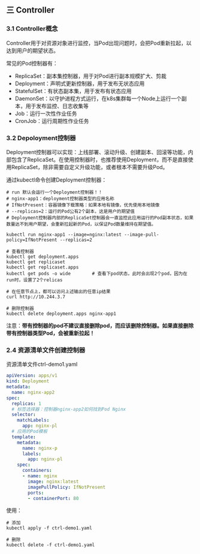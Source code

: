 ## 三 Controller

### 3.1 Controller概念

Controller用于对资源对象进行监控，当Pod出现问题时，会把Pod重新拉起，以达到用户的期望状态。  

常见的Pod控制器有：
- ReplicaSet：副本集控制器，用于对Pod进行副本规模扩大、剪裁
- Deployment：声明式更新控制器，用于发布无状态应用
- StatefulSet：有状态副本集，用于发布有状态应用
- DaemonSet：以守护进程方式运行，在k8s集群每一个Node上运行一个副本，用于发布监控、日志收集等
- Job：运行一次性作业任务
- CronJob：运行周期性作业任务

### 3.2 Depoloyment控制器

Deployment控制器可以实现：上线部署、滚动升级、创建副本、回滚等功能，内部包含了ReplicaSet。在使用控制器时，也推荐使用Deployment，而不是直接使用ReplicaSet，除非需要自定义升级功能，或者根本不需要升级Pod。  

通过kubectl命令创建Deployment控制器：

```
# run 默认会运行一个Deployment控制器！！
# nginx-app1：deployment控制器类型的应用名称
# IfNotPresent：容器镜像下载策略：如果本地有镜像，优先使用本地镜像
# --replicas=2：运行的Pod公有2个副本，这是用户的期望值
# Deployment控制器内部的ReplicaSet控制器会一直监控此应用运行的Pod副本状态，如果数量达不到用户期望，会重新拉起新的Pod，以保证Pod数量维持在期望值。

kubectl run nginx-app1 --image=nginx:latest --image-pull-policy=IfNotPresent --replicas=2

# 查看控制器
kubectl get deployment.apps     
kubectl get replicaset
kubectl get replicaset.apps
kubectl get pods -o wide        # 查看下pod状态，此时会出现2个pod，因为在run时，设置了2个relicas

# 在任意节点上，都可以访问上述输出的任意ip结果
curl http://10.244.3.7

# 删除控制器
kubectl delete deployment.apps nginx-app1
```

注意：**带有控制器的pod不建议直接删除pod，而应该删除控制器。如果直接删除带有控制器类型Pod，会被重新拉起！**

### 2.4 资源清单文件创建控制器

资源清单文件ctrl-demo1.yaml
```yaml
apiVersion: apps/v1
kind: Deployment
metadata: 
  name: nginx-app2
spec:
  replicas: 1
  # 标签选择器：控制器nginx-app2如何找到Pod Nginx
  selector:             
    matchLabels:
      app: nginx-pl
  # 应用的Pod模板
  template:
    metadata:
      name: nginx-p
      labels:
        app: nginx-pl
    spec:
      containers:
      - name: nginx
        image: nginx:latest
        imagePullPolicy: IfNotPresent
        ports:
        - containerPort: 80
```

使用：
```
# 添加
kubectl apply -f ctrl-demo1.yaml

# 删除
kubectl delete -f ctrl-demo1.yaml
```